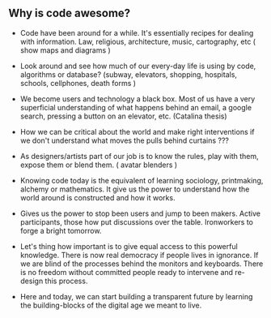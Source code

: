 ## Why is code awesome?

* Code have been around for a while. It's essentially recipes for dealing with information. Law, religious, architecture, music, cartography, etc ( show maps and diagrams )

* Look around and see how much of our every-day life is using by code, algorithms or database? (subway, elevators, shopping, hospitals, schools, cellphones, death forms  )

* We become users and technology a black box. Most of us have a very superficial understanding of what happens behind an email, a google search, pressing a button on an elevator, etc. (Catalina thesis)

* How we can be critical about the world and make right interventions if we don't understand what moves the pulls behind curtains ???

* As designers/artists part of our job is to know the rules, play with them, expose them or blend them. ( avatar blenders )

* Knowing code today is the equivalent of learning sociology, printmaking, alchemy or mathematics. It give us the power to understand how the world around is constructed and how it works. 

* Gives us the power to stop been users and jump to been makers. Active participants, those how put discussions over the table. Ironworkers to forge a bright tomorrow. 

* Let's thing how important is to give equal access to this powerful knowledge. There is now real democracy if people lives in ignorance. If we are blind of the processes behind the monitors and keyboards. There is no freedom without committed people ready to intervene and re-design this process.

* Here and today, we can start building a transparent future by learning the building-blocks of the digital age we meant to live.




